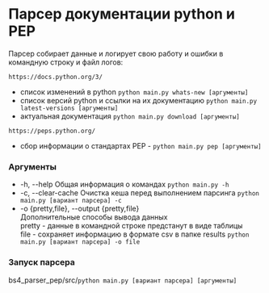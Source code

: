 # Парсер документации python и PEP

Парсер собирает данные и логирует свою работу и ошибки в командную строку и файл логов:
```
https://docs.python.org/3/
```
- список изменений в python `python main.py whats-new [аргументы]`
- список версий python и ссылки на их документацию `python main.py latest-versions [аргументы]`
- актуальная документация `python main.py download [аргументы]`

```
https://peps.python.org/
```
- сбор информации о стандартах PEP - `python main.py pep [аргументы]`

### Аргументы
   
- -h, --help
Общая информация о командах `python main.py -h`
- -c, --clear-cache
Очистка кеша перед выполнением парсинга `python main.py [вариант парсера] -c`
- -o {pretty,file}, --output {pretty,file}   
Дополнительные способы вывода данных   
pretty - данные в командной строке предстанут в виде таблицы   
file - сохраняет информацию в формате csv в папке results `python main.py [вариант парсера] -o file`

### Запуск парсера
bs4_parser_pep/src/`python main.py [вариант парсера] [аргументы]`